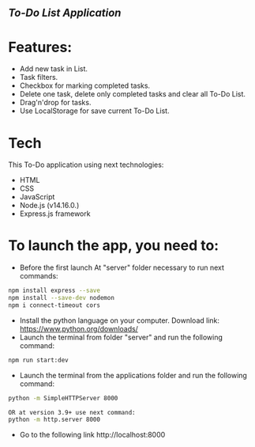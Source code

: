 ## _To-Do List Application_

# Features:

- Add new task in List.
- Task filters.
- Checkbox for marking completed tasks.
- Delete one task, delete only completed tasks and clear all To-Do List.
- Drag'n'drop for tasks.
- Use LocalStorage for save current To-Do List.

# Tech

This To-Do application using next technologies:

- HTML
- CSS
- JavaScript
- Node.js (v14.16.0.)
- Express.js framework

# To launch the app, you need to:

- Before the first launch At "server" folder necessary to run next commands:

```sh
npm install express --save
npm install --save-dev nodemon
npm i connect-timeout cors
```

- Install the python language on your computer. Download link: https://www.python.org/downloads/
- Launch the terminal from folder "server" and run the following command:

```sh
npm run start:dev
```

- Launch the terminal from the applications folder and run the following command:

```sh
python -m SimpleHTTPServer 8000

OR at version 3.9+ use next command:
python -m http.server 8000
```

- Go to the following link http://localhost:8000
